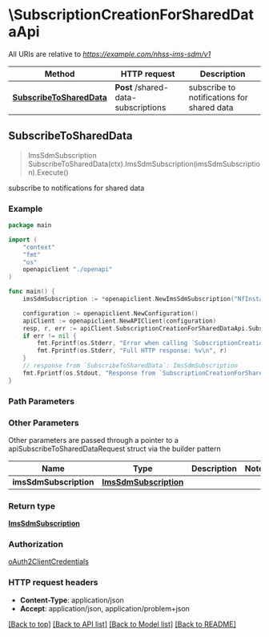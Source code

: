 # \SubscriptionCreationForSharedDataApi

All URIs are relative to *https://example.com/nhss-ims-sdm/v1*

Method | HTTP request | Description
------------- | ------------- | -------------
[**SubscribeToSharedData**](SubscriptionCreationForSharedDataApi.md#SubscribeToSharedData) | **Post** /shared-data-subscriptions | subscribe to notifications for shared data



## SubscribeToSharedData

> ImsSdmSubscription SubscribeToSharedData(ctx).ImsSdmSubscription(imsSdmSubscription).Execute()

subscribe to notifications for shared data

### Example

```go
package main

import (
    "context"
    "fmt"
    "os"
    openapiclient "./openapi"
)

func main() {
    imsSdmSubscription := *openapiclient.NewImsSdmSubscription("NfInstanceId_example", "CallbackReference_example", []string{"MonitoredResourceUris_example"}) // ImsSdmSubscription | 

    configuration := openapiclient.NewConfiguration()
    apiClient := openapiclient.NewAPIClient(configuration)
    resp, r, err := apiClient.SubscriptionCreationForSharedDataApi.SubscribeToSharedData(context.Background()).ImsSdmSubscription(imsSdmSubscription).Execute()
    if err != nil {
        fmt.Fprintf(os.Stderr, "Error when calling `SubscriptionCreationForSharedDataApi.SubscribeToSharedData``: %v\n", err)
        fmt.Fprintf(os.Stderr, "Full HTTP response: %v\n", r)
    }
    // response from `SubscribeToSharedData`: ImsSdmSubscription
    fmt.Fprintf(os.Stdout, "Response from `SubscriptionCreationForSharedDataApi.SubscribeToSharedData`: %v\n", resp)
}
```

### Path Parameters



### Other Parameters

Other parameters are passed through a pointer to a apiSubscribeToSharedDataRequest struct via the builder pattern


Name | Type | Description  | Notes
------------- | ------------- | ------------- | -------------
 **imsSdmSubscription** | [**ImsSdmSubscription**](ImsSdmSubscription.md) |  | 

### Return type

[**ImsSdmSubscription**](ImsSdmSubscription.md)

### Authorization

[oAuth2ClientCredentials](../README.md#oAuth2ClientCredentials)

### HTTP request headers

- **Content-Type**: application/json
- **Accept**: application/json, application/problem+json

[[Back to top]](#) [[Back to API list]](../README.md#documentation-for-api-endpoints)
[[Back to Model list]](../README.md#documentation-for-models)
[[Back to README]](../README.md)

